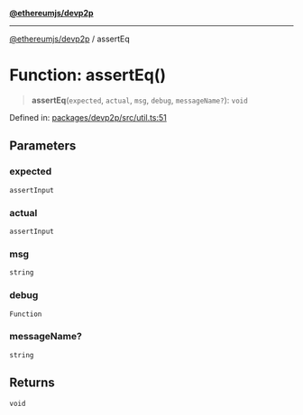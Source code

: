[**@ethereumjs/devp2p**](../README.md)

***

[@ethereumjs/devp2p](../README.md) / assertEq

# Function: assertEq()

> **assertEq**(`expected`, `actual`, `msg`, `debug`, `messageName?`): `void`

Defined in: [packages/devp2p/src/util.ts:51](https://github.com/ethereumjs/ethereumjs-monorepo/blob/master/packages/devp2p/src/util.ts#L51)

## Parameters

### expected

`assertInput`

### actual

`assertInput`

### msg

`string`

### debug

`Function`

### messageName?

`string`

## Returns

`void`
